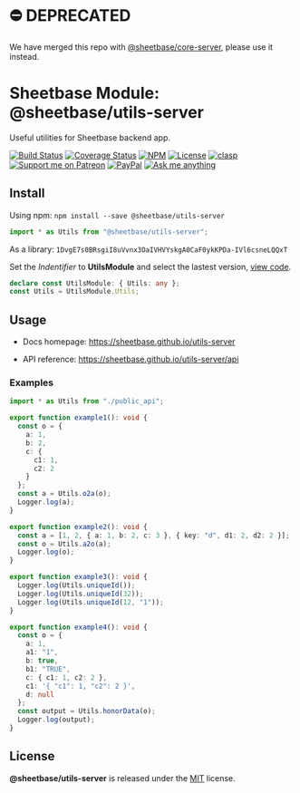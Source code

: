 # ⛔️ DEPRECATED

We have merged this repo with [@sheetbase/core-server](https://github.com/sheetbase/core-server), please use it instead.

# Sheetbase Module: @sheetbase/utils-server

Useful utilities for Sheetbase backend app.

<!-- <block:header> -->

[![Build Status](https://travis-ci.com/sheetbase/utils-server.svg?branch=master)](https://travis-ci.com/sheetbase/utils-server) [![Coverage Status](https://coveralls.io/repos/github/sheetbase/utils-server/badge.svg?branch=master)](https://coveralls.io/github/sheetbase/utils-server?branch=master) [![NPM](https://img.shields.io/npm/v/@sheetbase/utils-server.svg)](https://www.npmjs.com/package/@sheetbase/utils-server) [![License][license_badge]][license_url] [![clasp][clasp_badge]][clasp_url] [![Support me on Patreon][patreon_badge]][patreon_url] [![PayPal][paypal_donate_badge]][paypal_donate_url] [![Ask me anything][ask_me_badge]][ask_me_url]

<!-- </block:header> -->

## Install

Using npm: `npm install --save @sheetbase/utils-server`

```ts
import * as Utils from "@sheetbase/utils-server";
```

As a library: `1DvgE7s0BRsgiI8uVvnx3OaIVHVYskgA0CaF0ykKPDa-IVl6csneLQQxT`

Set the _Indentifier_ to **UtilsModule** and select the lastest version, [view code](https://script.google.com/d/1DvgE7s0BRsgiI8uVvnx3OaIVHVYskgA0CaF0ykKPDa-IVl6csneLQQxT/edit?usp=sharing).

```ts
declare const UtilsModule: { Utils: any };
const Utils = UtilsModule.Utils;
```

## Usage

- Docs homepage: https://sheetbase.github.io/utils-server

- API reference: https://sheetbase.github.io/utils-server/api

### Examples

```ts
import * as Utils from "./public_api";

export function example1(): void {
  const o = {
    a: 1,
    b: 2,
    c: {
      c1: 1,
      c2: 2
    }
  };
  const a = Utils.o2a(o);
  Logger.log(a);
}

export function example2(): void {
  const a = [1, 2, { a: 1, b: 2, c: 3 }, { key: "d", d1: 2, d2: 2 }];
  const o = Utils.a2o(a);
  Logger.log(o);
}

export function example3(): void {
  Logger.log(Utils.uniqueId());
  Logger.log(Utils.uniqueId(32));
  Logger.log(Utils.uniqueId(12, "1"));
}

export function example4(): void {
  const o = {
    a: 1,
    a1: "1",
    b: true,
    b1: "TRUE",
    c: { c1: 1, c2: 2 },
    c1: '{ "c1": 1, "c2": 2 }',
    d: null
  };
  const output = Utils.honorData(o);
  Logger.log(output);
}
```

## License

**@sheetbase/utils-server** is released under the [MIT](https://github.com/sheetbase/utils-server/blob/master/LICENSE) license.

<!-- <block:footer> -->

[license_badge]: https://img.shields.io/github/license/mashape/apistatus.svg
[license_url]: https://github.com/sheetbase/utils-server/blob/master/LICENSE
[clasp_badge]: https://img.shields.io/badge/built%20with-clasp-4285f4.svg
[clasp_url]: https://github.com/google/clasp
[patreon_badge]: https://lamnhan.github.io/assets/images/badges/patreon.svg
[patreon_url]: https://www.patreon.com/lamnhan
[paypal_donate_badge]: https://lamnhan.github.io/assets/images/badges/paypal_donate.svg
[paypal_donate_url]: https://www.paypal.me/lamnhan
[ask_me_badge]: https://img.shields.io/badge/ask/me-anything-1abc9c.svg
[ask_me_url]: https://m.me/sheetbase

<!-- </block:footer> -->
